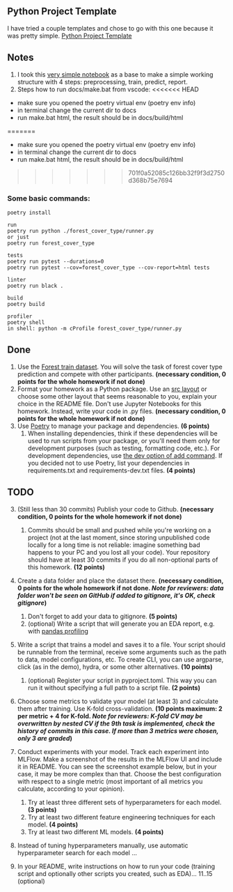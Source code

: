 ## Python Project Template

I have tried a couple templates and chose to go with this one because it was pretty simple.
[Python Project Template](https://github.com/MislavJaksic/Python-Project-Template)

## Notes

1. I took this [very simple notebook](https://www.kaggle.com/code/shouldnotbehere/two-models-random-forests) 
as a base to make a simple working structure with 4 steps: preprocessing, train, predict, report.
2. Steps how to run docs/make.bat from vscode:
<<<<<<< HEAD
  - make sure you opened the poetry virtual env (poetry env info)
  - in terminal change the current dir to docs
  - run make.bat html, the result should be in docs/build/html

=======
- make sure you opened the poetry virtual env (poetry env info)
- in terminal change the current dir to docs
- run make.bat html, the result should be in docs/build/html
>>>>>>> 701f0a52085c126bb32f9f3d2750d368b75e7694


### Some basic commands:

```
poetry install

run
poetry run python ./forest_cover_type/runner.py
or just
poetry run forest_cover_type

tests
poetry run pytest --durations=0
poetry run pytest --cov=forest_cover_type --cov-report=html tests

linter
poetry run black .

build
poetry build

profiler
poetry shell
in shell: python -m cProfile forest_cover_type/runner.py
```



## Done

1. Use the [Forest train dataset](https://www.kaggle.com/competitions/forest-cover-type-prediction). You will solve the task of forest cover type prediction and compete with other participants. **(necessary condition, 0 points for the whole homework if not done)**
2. Format your homework as a Python package. Use an [src layout](https://blog.ionelmc.ro/2014/05/25/python-packaging/#the-structure) or choose some other layout that seems reasonable to you, explain your choice in the README file. Don't use Jupyter Notebooks for this homework. Instead, write your code in .py files. **(necessary condition, 0 points for the whole homework if not done)**
4. Use [Poetry](https://python-poetry.org/) to manage your package and dependencies. **(6 points)**
    1. When installing dependencies, think if these dependencies will be used to run scripts from your package, or you'll need them only for development purposes (such as testing, formatting code, etc.). For development dependencies, use [the dev option of add command](https://python-poetry.org/docs/cli/#add). If you decided not to use Poetry, list your dependencies in requirements.txt and requirements-dev.txt files. **(4 points)**

## TODO

3. (Still less than 30 commits)
   Publish your code to Github. **(necessary condition, 0 points for the whole homework if not done)**
    1. Commits should be small and pushed while you're working on a project (not at the last moment, since storing unpublished code locally for a long time is not reliable: imagine something bad happens to your PC and you lost all your code). Your repository should have at least 30 commits if you do all non-optional parts of this homework. **(12 points)**

5. Create a data folder and place the dataset there. **(necessary condition, 0 points for the whole homework if not done. *Note for reviewers: data folder won't be seen on GitHub if added to gitignore, it's OK, check gitignore*)**
    1. Don't forget to add your data to gitignore. **(5 points)**
    2. (optional) Write a script that will generate you an EDA report, e.g. with [pandas profiling](https://pandas-profiling.github.io/pandas-profiling/docs/master/rtd/)
6. Write a script that trains a model and saves it to a file. Your script should be runnable from the terminal, receive some arguments such as the path to data, model configurations, etc. To create CLI, you can use argparse, click (as in the demo), hydra, or some other alternatives. **(10 points)**
    1. (optional) Register your script in pyproject.toml. This way you can run it without specifying a full path to a script file. **(2 points)**
7. Choose some metrics to validate your model (at least 3) and calculate them after training. Use K-fold cross-validation. **(10 points maximum: 2 per metric + 4 for K-fold. *Note for reviewers: K-fold CV may be overwritten by nested CV if the 9th task is implemented, check the history of commits in this case. If more than 3 metrics were chosen, only 3 are graded*)**
8. Conduct experiments with your model. Track each experiment into MLFlow. Make a screenshot of the results in the MLFlow UI and include it in README. You can see the screenshot example below, but in your case, it may be more complex than that. Choose the best configuration with respect to a single metric (most important of all metrics you calculate, according to your opinion). 
    1. Try at least three different sets of hyperparameters for each model. **(3 points)**
    2. Try at least two different feature engineering techniques for each model. **(4 points)**
    3. Try at least two different ML models. **(4 points)**
9. Instead of tuning hyperparameters manually, use automatic hyperparameter search for each model ...
10. In your README, write instructions on how to run your code (training script and optionally other scripts you created, such as EDA)...
11..15 (optional)


